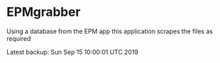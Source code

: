 # EPMgrabber
Using a database from the EPM app this application scrapes the files as required


Latest backup: Sun Sep 15 10:00:01 UTC 2019
